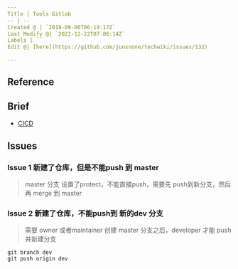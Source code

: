 ```yaml
---
Title | Tools Gitlab
-- | --
Created @ | `2019-09-06T06:19:17Z`
Last Modify @| `2022-12-22T07:06:14Z`
Labels | ``
Edit @| [here](https://github.com/junxnone/techwiki/issues/132)

---
```


## Reference

## Brief
- [CICD](./Gitlab_CICD)

## Issues

### **Issue 1 新建了仓库，但是不能push 到 master**

>  master 分支 设置了protect，不能直接push，需要先 push到新分支，然后再 merge 到 master

### **Issue 2 新建了仓库，不能push到 新的dev 分支**

> 需要 owner 或者maintainer 创建 master 分支之后，developer 才能 push 并新建分支

```
git branch dev
git push origin dev
```
